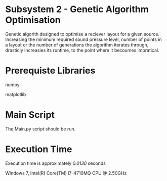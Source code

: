 # Subsystem 2 - Genetic Algorithm Optimisation

Genetic algorith designed to optimise a reciever layout for a given source. Increasing the minimum required sound pressure level, number of points in a layout or the number of generations the algorithm iterates through, drasticly increasies its runtime, to the point where it becoumes impratical. 

# Prerequiste Libraries

numpy 

matplotlib

# Main Script

The Main.py script should be run.

# Execution Time
Execution time is approximately *0.0130* seconds

Windows 7, Intel(R) Core(TM) i7-4710MQ CPU @ 2.50GHz
